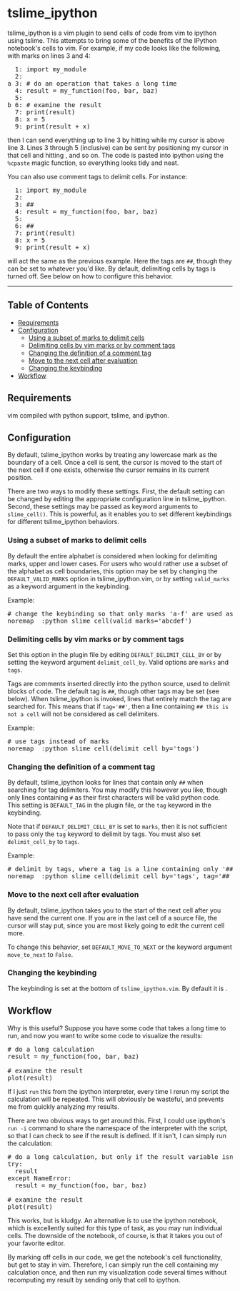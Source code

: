 tslime_ipython
==============

tslime_ipython is a vim plugin to send cells of code from vim to ipython using tslime. This attempts to bring some of the benefits of
the IPython notebook's cells to vim. For example, if my code looks like the following, with marks on lines 3 and 4:

<pre>
  1: import my_module
  2:
a 3: # do an operation that takes a long time
  4: result = my_function(foo, bar, baz)
  5:
b 6: # examine the result
  7: print(result)
  8: x = 5
  9: print(result + x)
</pre>

then I can send everything up to line 3 by hitting <C-b> while my cursor is above line 3. Lines 3 through 5 (inclusive)
can be sent by positioning my cursor in that cell and hitting <C-b>, and so on. The code is pasted into ipython
using the `%cpaste` magic function, so everything looks tidy and neat.

You can also use comment tags to delimit cells. For instance:

<pre>
  1: import my_module
  2:
  3: ##
  4: result = my_function(foo, bar, baz)
  5:
  6: ##
  7: print(result)
  8: x = 5
  9: print(result + x)
</pre>

will act the same as the previous example. Here the tags are `##`, though they can be set to whatever you'd like. 
By default, delimiting cells by tags is turned off. See below on how to configure this behavior.

---
Table of Contents
---

- [Requirements ](#requirements-)
- [Configuration](#configuration)
	- [Using a subset of marks to delimit cells](#using-a-subset-of-marks-to-delimit-cells)
	- [Delimiting cells by vim marks or by comment tags](#delimiting-cells-by-vim-marks-or-by-comment-tags)
	- [Changing the definition of a comment tag](#changing-the-definition-of-a-comment-tag)
	- [Move to the next cell after evaluation](#move-to-the-next-cell-after-evaluation)
	- [Changing the keybinding](#changing-the-keybinding)
- [Workflow](#workflow)


Requirements 
------------
vim compiled with python support, tslime, and ipython.


Configuration
-------------
By default, tslime_ipython works by treating any lowercase mark as the boundary of a cell. Once a cell is sent,
the cursor is moved to the start of the next cell if one exists, otherwise the cursor remains in its current
position.

There are two ways to modify these settings. First, the default setting can be changed by editing the appropriate
configuration line in tslime_ipython. Second, these settings may be passed as keyword arguments to `slime_cell()`.
This is powerful, as it enables you to set different keybindings for different tslime_ipython behaviors.

### Using a subset of marks to delimit cells
By default the entire alphabet is considered when looking for delimiting marks, upper
and lower cases. For users who would rather use a subset of the alphabet as cell boundaries, this option may
be set by changing the `DEFAULT_VALID_MARKS` option in tslime_ipython.vim, or by setting `valid_marks` as a keyword
argument in the keybinding.

Example:
<pre>
# change the keybinding so that only marks 'a-f' are used as cell delimiters
noremap <C-b> :python slime_cell(valid_marks='abcdef') <CR>
</pre>

### Delimiting cells by vim marks or by comment tags
Set this option in the plugin file by editing `DEFAULT_DELIMIT_CELL_BY`
or by setting the keyword argument `delimit_cell_by`. Valid options are `marks` and `tags`.

Tags are comments inserted directly into the python source, used
to delimit blocks of code. The default tag is `##`, though other tags may be set (see below). When tslime_ipython
is invoked, lines that entirely match the tag are searched for. This means that if `tag='##'`, then a line containing
`## this is not a cell` will not be considered as cell delimiters.

Example:
<pre>
# use tags instead of marks
noremap <C-b> :python slime_cell(delimit_cell_by='tags') <CR>
</pre>

### Changing the definition of a comment tag
By default, tslime_ipython looks for lines that contain only `##` when searching for tag delimiters. You
may modify this however you like, though only lines containing `#` as their first characters will be valid
python code. This setting is `DEFAULT_TAG` in the plugin file, or the `tag` keyword in the keybinding.

Note that if `DEFAULT_DELIMIT_CELL_BY` is set to `marks`, then it is not sufficient to pass only the `tag` keyword
to delimit by tags. You must also set `delimit_cell_by` to `tags`.

Example:
<pre>
# delimit by tags, where a tag is a line containing only '## cell'
noremap <C-b> :python slime_cell(delimit_cell_by='tags', tag='## cell') <CR>
</pre>

### Move to the next cell after evaluation
By default, tslime_ipython takes you to the start of the next cell after you have send the current one.
If you are in the last cell of a source file, the cursor will stay put, since you are most likely going to
edit the current cell more.

To change this behavior, set `DEFAULT_MOVE_TO_NEXT` or the keyword argument `move_to_next` to `False`.

### Changing the keybinding
The keybinding is set at the bottom of `tslime_ipython.vim`. By default it is <C-b>.

Workflow
--------
Why is this useful? Suppose you have some code that takes a long time to run, and now you want to write some code to 
visualize the results:

<pre>
# do a long calculation
result = my_function(foo, bar, baz)

# examine the result
plot(result)
</pre>

If I just `run` this from the ipython interpreter, every time I rerun my script the calculation will
be repeated. This will obviously be wasteful, and prevents me from quickly analyzing my results.

There are two obvious ways to get around this. First, I could use ipython's `run -i` command to share the namespace
of the interpreter with the script, so that I can check to see if the result is defined. If it isn't, I can
simply run the calculation:

<pre>
# do a long calculation, but only if the result variable isn't in my scope
try:
  result
except NameError:
  result = my_function(foo, bar, baz)

# examine the result
plot(result)
</pre>

This works, but is kludgy. An alternative is to use the ipython notebook, which is excellently suited for this type
of task, as you may run individual cells. The downside of the notebook, of course, is that it takes you out of
your favorite editor.

By marking off cells in our code, we get the notebook's cell functionality, but get to stay in vim. Therefore,
I can simply run the cell containing my calculation once, and then run my visualization code several times without
recomputing my result by sending only that cell to ipython.
